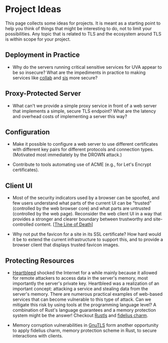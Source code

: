 # Project Ideas

This page collects some ideas for projects.  It is meant as a starting
point to help you think of things that might be interesting to do, not
to limit your possibilities.  Any topic that is related to TLS and the
ecosystem around TLS is within scope for your project.

## Deployment in Practice

- Why do the servers running critical sensitive services for UVA
  appear to be so insecure?  What are the impediments in practice to
  making services like
  [collab](https://www.ssllabs.com/ssltest/analyze.html?d=collab.virginia.edu&latest)
  and
  [sis](https://www.ssllabs.com/ssltest/analyze.html?d=sis.virginia.edu&latest)
  more secure? 

## Proxy-Protected Server

- What can't we provide a simple proxy service in front of a web
  server that implements a simple, secure TLS endpoint?  What are the
  latency and overhead costs of implementing a server this way?

## Configuration

- Make it possible to configure a web server to use different
  certificates with different key pairs for different protocols and
  connection types.  (Motivated most immediately by the DROWN attack.)

- Contribute to tools automating use of ACME (e.g., for Let's Encrypt
  certificates).

## Client UI

- Most of the security indicators used by a browser can be spoofed,
  and few users understand what parts of the current UI can be
  "trusted" (controlled by the web browser core) and what parts are
  untrusted (controlled by the web page).  Reconsider the web client
  UI in a way that provides a stronger and clearer boundary between
  trustworthy and site-controlled content.  [[The Line of
  Death](https://textslashplain.com/2017/01/14/the-line-of-death/)]

- Why not put the favicon for a site in its SSL certificate?  How hard
  would it be to extend the current infrastructure to support this,
  and to provide a browser client that displays trusted favicon
  images.
  
## Protecting Resources
- [Heartbleed](http://heartbleed.com/) shocked the Internet for a while mainly because it allowed for remote attackers to access data in the server's memory, most importantly the server's private key. Heartbleed was a realization of an important concept: attacking a service and stealing data from the server's memory. There are numerous practical examples of web-based services that can become vulnerable to this type of attack. Can we mitigate this risk by using tools at the programming language level? A combination of Rust's language guarantees and a memory protection system might be the answer! Checkout [Rustls](https://github.com/ctz/rustls) and [fidelius charm](https://github.com/halmohri/fc). 

- Memory corruption vulnerabilities in [GnuTLS](https://www.gnutls.org/security.html) form another opportunity to apply fidelius charm, memory protection scheme in Rust, to secure interactions with clients. 

